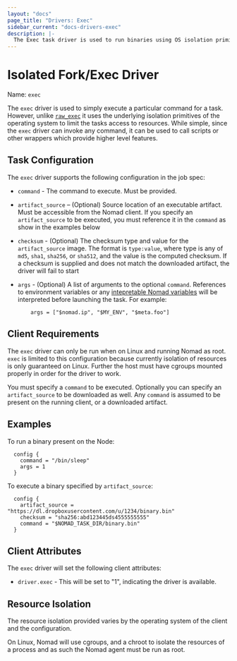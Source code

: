 ```yaml
---
layout: "docs"
page_title: "Drivers: Exec"
sidebar_current: "docs-drivers-exec"
description: |-
  The Exec task driver is used to run binaries using OS isolation primitives.
---
```


# Isolated Fork/Exec Driver

Name: `exec`

The `exec` driver is used to simply execute a particular command for a task.
However, unlike [`raw_exec`](raw_exec.html) it uses the underlying isolation
primitives of the operating system to limit the tasks access to resources. While
simple, since the `exec` driver  can invoke any command, it can be used to call
scripts or other wrappers which provide higher level features.

## Task Configuration

The `exec` driver supports the following configuration in the job spec:

* `command` - The command to execute. Must be provided.

* `artifact_source` – (Optional) Source location of an executable artifact. Must
  be accessible from the Nomad client. If you specify an `artifact_source` to be
  executed, you must reference it in the `command` as show in the examples below

* `checksum` - (Optional) The checksum type and value for the `artifact_source`
  image.  The format is `type:value`, where type is any of `md5`, `sha1`,
  `sha256`, or `sha512`, and the value is the computed checksum. If a checksum
  is supplied and does not match the downloaded artifact, the driver will fail
  to start

*   `args` - (Optional) A list of arguments to the optional `command`.
    References to environment variables or any [intepretable Nomad
    variables](/docs/jobspec/index.html#interpreted_vars) will be interpreted
    before launching the task. For example:

    ```
        args = ["$nomad.ip", "$MY_ENV", "$meta.foo"]
    ```

## Client Requirements

The `exec` driver can only be run when on Linux and running Nomad as root.
`exec` is limited to this configuration because currently isolation of resources
is only guaranteed on Linux. Further the host must have cgroups mounted properly
in order for the driver to work.

You must specify a `command` to be executed. Optionally you can specify an
`artifact_source` to be downloaded as well. Any `command` is assumed to be present on the 
running client, or a downloaded artifact.

## Examples

To run a binary present on the Node:

```
  config {
    command = "/bin/sleep"
    args = 1
  }
```

To execute a binary specified by `artifact_source`:

```
  config {
    artifact_source = "https://dl.dropboxusercontent.com/u/1234/binary.bin"
    checksum = "sha256:abd123445ds4555555555"
    command = "$NOMAD_TASK_DIR/binary.bin"
  }
```

## Client Attributes

The `exec` driver will set the following client attributes:

* `driver.exec` - This will be set to "1", indicating the
  driver is available.

## Resource Isolation

The resource isolation provided varies by the operating system of
the client and the configuration.

On Linux, Nomad will use cgroups, and a chroot to isolate the
resources of a process and as such the Nomad agent must be run as root.
